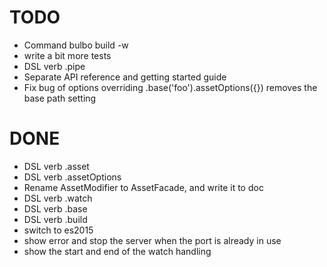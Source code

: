 # TODO

- Command bulbo build -w
- write a bit more tests
- DSL verb .pipe
- Separate API reference and getting started guide
- Fix bug of options overriding .base('foo').assetOptions({}) removes the base path setting

# DONE

- DSL verb .asset
- DSL verb .assetOptions
- Rename AssetModifier to AssetFacade, and write it to doc
- DSL verb .watch
- DSL verb .base
- DSL verb .build
- switch to es2015
- show error and stop the server when the port is already in use
- show the start and end of the watch handling
